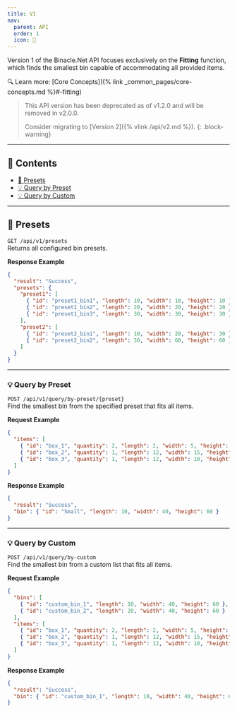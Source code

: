 ```yaml
---
title: V1
nav:
  parent: API
  order: 1
  icon: 🚨
---
```


Version 1 of the Binacle.Net API focuses exclusively on the **Fitting** function, 
which finds the smallest bin capable of accommodating all provided items.

🔍 Learn more: [Core Concepts]({% link _common_pages/core-concepts.md %}#-fitting)

> This API version has been deprecated as of v1.2.0 and will be removed in v2.0.0. 
> 
> Consider migrating to [Version 2]({% vlink /api/v2.md %}).
{: .block-warning}

---

## 📑 Contents
- [📜 Presets](#-presets)
- [💡 Query by Preset](#-query-by-preset)
- [💡 Query by Custom](#-query-by-custom)

---

## 📜 Presets
`GET /api/v1/presets` <br>
Returns all configured bin presets.

**Response Example**
```json
{
  "result": "Success",
  "presets": {
    "preset1": [
      { "id": "preset1_bin1", "length": 10, "width": 10, "height": 10 },
      { "id": "preset1_bin2", "length": 20, "width": 20, "height": 20 },
      { "id": "preset1_bin3", "length": 30, "width": 30, "height": 30 }
    ],
    "preset2": [
      { "id": "preset2_bin1", "length": 10, "width": 20, "height": 30 },
      { "id": "preset2_bin2", "length": 30, "width": 60, "height": 60 }
    ]
  }
}
```

---

### 💡 Query by Preset
`POST /api/v1/query/by-preset/{preset}` <br>
Find the smallest bin from the specified preset that fits all items.

**Request Example**
```json
{
  "items": [
    { "id": "box_1", "quantity": 2, "length": 2, "width": 5, "height": 10 },
    { "id": "box_2", "quantity": 1, "length": 12, "width": 15, "height": 10 },
    { "id": "box_3", "quantity": 1, "length": 12, "width": 10, "height": 15 }
  ]
}
```

**Response Example**
```json
{
  "result": "Success",
  "bin": { "id": "Small", "length": 10, "width": 40, "height": 60 }
}
```

---

### 💡 Query by Custom
`POST /api/v1/query/by-custom` <br>
Find the smallest bin from a custom list that fits all items.

**Request Example**
```json
{
  "bins": [
    { "id": "custom_bin_1", "length": 10, "width": 40, "height": 60 },
    { "id": "custom_bin_2", "length": 20, "width": 40, "height": 60 }
  ],
  "items": [
    { "id": "box_1", "quantity": 2, "length": 2, "width": 5, "height": 10 },
    { "id": "box_2", "quantity": 1, "length": 12, "width": 15, "height": 10 },
    { "id": "box_3", "quantity": 1, "length": 12, "width": 10, "height": 15 }
  ]
}
```

**Response Example**
```json
{
  "result": "Success",
  "bin": { "id": "custom_bin_1", "length": 10, "width": 40, "height": 60 }
}
```